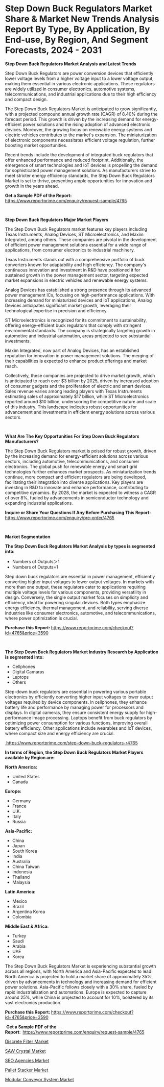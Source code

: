 <p><h1>Step Down Buck Regulators Market Share & Market New Trends Analysis Report By Type, By Application, By End-use, By Region, And Segment Forecasts, 2024 - 2031</h1></p><p><strong>Step Down Buck Regulators Market Analysis and Latest Trends</strong></p>
<p><p>Step Down Buck Regulators are power conversion devices that efficiently lower voltage levels from a higher voltage input to a lower voltage output, making them essential in various electronic applications. These regulators are widely utilized in consumer electronics, automotive systems, telecommunications, and industrial applications due to their high efficiency and compact design.</p><p>The Step Down Buck Regulators Market is anticipated to grow significantly, with a projected compound annual growth rate (CAGR) of 8.40% during the forecast period. This growth is driven by the increasing demand for energy-efficient power solutions and the rising adoption of advanced electronic devices. Moreover, the growing focus on renewable energy systems and electric vehicles contributes to the market's expansion. The miniaturization of electronic components necessitates efficient voltage regulation, further boosting market opportunities.</p><p>Recent trends include the development of integrated buck regulators that offer enhanced performance and reduced footprint. Additionally, the emergence of smart technologies and IoT devices is propelling the demand for sophisticated power management solutions. As manufacturers strive to meet stricter energy efficiency standards, the Step Down Buck Regulators Market is set to thrive, presenting ample opportunities for innovation and growth in the years ahead.</p></p>
<p><strong>Get a Sample PDF of the Report:&nbsp;</strong> <a href="https://www.reportprime.com/enquiry/request-sample/4765">https://www.reportprime.com/enquiry/request-sample/4765</a></p>
<p>&nbsp;</p>
<p><strong>Step Down Buck Regulators Major Market Players</strong></p>
<p><p>The Step Down Buck Regulators market features key players including Texas Instruments, Analog Devices, ST Microelectronics, and Maxim Integrated, among others. These companies are pivotal in the development of efficient power management solutions essential for a wide range of applications, from consumer electronics to industrial machinery.</p><p>Texas Instruments stands out with a comprehensive portfolio of buck converters known for adaptability and high efficiency. The company's continuous innovation and investment in R&D have positioned it for sustained growth in the power management sector, targeting expected market expansions in electric vehicles and renewable energy systems.</p><p>Analog Devices has established a strong presence through its advanced power management ICs, focusing on high-performance applications. With increasing demand for miniaturized devices and IoT applications, Analog Devices anticipates significant market growth, leveraging their technological expertise in precision and efficiency.</p><p>ST Microelectronics is recognized for its commitment to sustainability, offering energy-efficient buck regulators that comply with stringent environmental standards. The company is strategically targeting growth in automotive and industrial automation, areas projected to see substantial investments.</p><p>Maxim Integrated, now part of Analog Devices, has an established reputation for innovation in power management solutions. The merging of their capabilities is expected to enhance product offerings and market reach.</p><p>Collectively, these companies are projected to drive market growth, which is anticipated to reach over $3 billion by 2025, driven by increased adoption of consumer gadgets and the proliferation of electric and smart devices. Sales revenue varies among leading players with Texas Instruments estimating sales of approximately $17 billion, while ST Microelectronics reported around $10 billion, underscoring the competitive nature and scale of this industry. This landscape indicates robust opportunities for advancement and investments in efficient energy solutions across various sectors.</p></p>
<p>&nbsp;</p>
<p><strong>What Are The Key Opportunities For Step Down Buck Regulators Manufacturers?</strong></p>
<p><p>The Step Down Buck Regulators market is poised for robust growth, driven by the increasing demand for energy-efficient solutions across various sectors, including automotive, telecommunications, and consumer electronics. The global push for renewable energy and smart grid technologies further enhances market prospects. As miniaturization trends continue, more compact and efficient regulators are being developed, facilitating their integration into diverse applications. Key players are investing in R&D to innovate and enhance performance, contributing to competitive dynamics. By 2028, the market is expected to witness a CAGR of over 8%, fueled by advancements in semiconductor technology and expanding industrial applications.</p></p>
<p><strong>Inquire or Share Your Questions If Any Before Purchasing This Report:</strong> <a href="https://www.reportprime.com/enquiry/pre-order/4765">https://www.reportprime.com/enquiry/pre-order/4765</a></p>
<p>&nbsp;</p>
<p><strong>Market Segmentation</strong></p>
<p><strong>The Step Down Buck Regulators Market Analysis by types is segmented into:</strong></p>
<p><ul><li>Numbers of Outputs＞1</li><li>Numbers of Outputs=1</li></ul></p>
<p><p>Step down buck regulators are essential in power management, efficiently converting higher input voltages to lower output voltages. In markets with more than one output, these regulators cater to applications requiring multiple voltage levels for various components, providing versatility in design. Conversely, the single output market focuses on simplicity and efficiency, ideal for powering singular devices. Both types emphasize energy efficiency, thermal management, and reliability, serving diverse industries like consumer electronics, automotive, and telecommunications, where power optimization is crucial.</p></p>
<p><strong>Purchase this Report:&nbsp;</strong><a href="https://www.reportprime.com/checkout?id=4765&price=3590">https://www.reportprime.com/checkout?id=4765&price=3590</a></p>
<p>&nbsp;</p>
<p><strong>The Step Down Buck Regulators Market Industry Research by Application is segmented into:</strong></p>
<p><ul><li>Cellphones</li><li>Digital Camaras</li><li>Laptops</li><li>Others</li></ul></p>
<p><p>Step-down buck regulators are essential in powering various portable electronics by efficiently converting higher input voltages to lower output voltages required by device components. In cellphones, they enhance battery life and performance by managing power for processors and displays. In digital cameras, they ensure consistent energy supply for high-performance image processing. Laptops benefit from buck regulators by optimizing power consumption for various functions, improving overall battery efficiency. Other applications include wearables and IoT devices, where compact size and energy efficiency are crucial.</p></p>
<p><a href="https://www.reportprime.com/step-down-buck-regulators-r4765">&nbsp;https://www.reportprime.com/step-down-buck-regulators-r4765</a></p>
<p><strong>In terms of Region, the Step Down Buck Regulators Market Players available by Region are:</strong></p>
<p>
    <p> <strong> North America: </strong>
        <ul>
            <li>United States</li>
            <li>Canada</li>
        </ul>
        </p> 
    <p> <strong> Europe: </strong>
        <ul>
            <li>Germany</li>
            <li>France</li>
            <li>U.K.</li>
            <li>Italy</li>
            <li>Russia</li>
        </ul>
        </p> 
    <p> <strong> Asia-Pacific: </strong>
        <ul>
            <li>China</li>
            <li>Japan</li>
            <li>South Korea</li>
            <li>India</li>
            <li>Australia</li>
            <li>China Taiwan</li>
            <li>Indonesia</li>
            <li>Thailand</li>
            <li>Malaysia</li>
        </ul>
        </p> 
    <p> <strong> Latin America: </strong>
        <ul>
            <li>Mexico</li>
            <li>Brazil</li>
            <li>Argentina Korea</li>
            <li>Colombia</li>
        </ul>
        </p> 
    <p> <strong> Middle East & Africa: </strong>
        <ul>
            <li>Turkey</li>
            <li>Saudi</li>
            <li>Arabia</li>
            <li>UAE</li>
            <li>Korea</li>
        </ul>
    </p>
    </p>
<p><p>The Step Down Buck Regulators Market is experiencing substantial growth across all regions, with North America and Asia-Pacific expected to lead. North America is projected to hold a market share of approximately 35%, driven by advancements in technology and increasing demand for efficient power solutions. Asia-Pacific follows closely with a 30% share, fueled by rapid industrialization and automations. Europe is expected to capture around 25%, while China is projected to account for 10%, bolstered by its vast electronics production.</p></p>
<p><strong>Purchase this Report: </strong><a href="https://www.reportprime.com/checkout?id=4765&price=3590">https://www.reportprime.com/checkout?id=4765&price=3590</a></p>
<p>&nbsp;<strong>Get a Sample PDF of the Report:&nbsp;&nbsp;</strong><a href="https://www.reportprime.com/enquiry/request-sample/4765">https://www.reportprime.com/enquiry/request-sample/4765</a></p>
<p><strong></strong></p>
<p><p><a href="https://github.com/YashRP12/Market-Research-Report-List-6/blob/main/discrete-filter-market.md">Discrete Filter Market</a></p><p><a href="https://github.com/FahadAhmed712/Market-Research-Report-List-1/blob/main/saw-crystal-market.md">SAW Crystal Market</a></p><p><a href="https://www.linkedin.com/pulse/emerging-trends-seo-agencies-market-global-outlook-future-prospects-tyduc?trackingId=2WV3XfV9Rx2mdJ47z6RKwA%3D%3D">SEO Agencies Market</a></p><p><a href="https://issuu.com/reportprime-2/docs/pallet-stacker-market-size-2030.ppt_2f1d4d036d0c80">Pallet Stacker Market</a></p><p><a href="https://issuu.com/reportprime-2/docs/modular-conveyor-system-market-size_618e8cb62c32db">Modular Conveyor System Market</a></p></p>